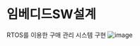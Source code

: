 임베디드SW설계
==============
RTOS를 이용한 구매 관리 시스템 구현
![image](https://github.com/user-attachments/assets/dc1baaa6-6a27-4596-9736-49c9236bf299)
